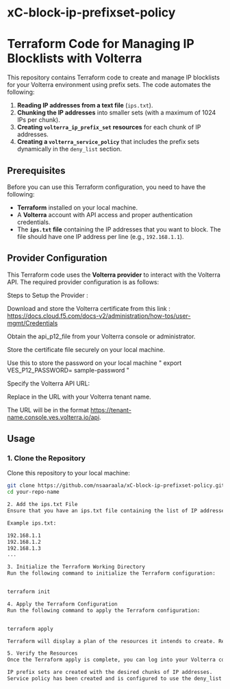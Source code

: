 # xC-block-ip-prefixset-policy

# Terraform Code for Managing IP Blocklists with Volterra

This repository contains Terraform code to create and manage IP blocklists for your Volterra environment using prefix sets. The code automates the following:

1. **Reading IP addresses from a text file** (`ips.txt`).
2. **Chunking the IP addresses** into smaller sets (with a maximum of 1024 IPs per chunk).
3. **Creating `volterra_ip_prefix_set` resources** for each chunk of IP addresses.
4. **Creating a `volterra_service_policy`** that includes the prefix sets dynamically in the `deny_list` section.

## Prerequisites

Before you can use this Terraform configuration, you need to have the following:

- **Terraform** installed on your local machine.
- A **Volterra** account with API access and proper authentication credentials.
- The **`ips.txt` file** containing the IP addresses that you want to block. The file should have one IP address per line (e.g., `192.168.1.1`).
## Provider Configuration

This Terraform code uses the **Volterra provider** to interact with the Volterra API. The required provider configuration is as follows:

Steps to Setup the Provider : 

Download and store the Volterra certificate from this link : https://docs.cloud.f5.com/docs-v2/administration/how-tos/user-mgmt/Credentials


Obtain the api_p12_file from your Volterra console or administrator.

Store the certificate file securely on your local machine.

Use this to store the password on your local machine " export VES_P12_PASSWORD= sample-password "

Specify the Volterra API URL:

Replace <tenant> in the URL with your Volterra tenant name.

The URL will be in the format https://tenant-name.console.ves.volterra.io/api.

## Usage

### 1. Clone the Repository

Clone this repository to your local machine:

```bash
git clone https://github.com/nsaaraala/xC-block-ip-prefixset-policy.git
cd your-repo-name

2. Add the ips.txt File
Ensure that you have an ips.txt file containing the list of IP addresses that you want to block. This file should be in the same directory as your Terraform configuration.

Example ips.txt:

192.168.1.1
192.168.1.2
192.168.1.3
...

3. Initialize the Terraform Working Directory
Run the following command to initialize the Terraform configuration:


terraform init

4. Apply the Terraform Configuration
Run the following command to apply the Terraform configuration:


terraform apply

Terraform will display a plan of the resources it intends to create. Review the plan and type yes to proceed with the creation of the resources.

5. Verify the Resources
Once the Terraform apply is complete, you can log into your Volterra console to verify that:

IP prefix sets are created with the desired chunks of IP addresses.
Service policy has been created and is configured to use the deny_list with the dynamically generated prefix sets.
